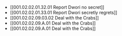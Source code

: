 - [[001.02.02.01.32.01 Report Dwori no secret]]
- [[001.02.02.01.33.01 Report Dwori secretly regrets]]
- [[001.02.02.09.03.02 Deal with the Crabs]]
- [[001.02.02.09.A.01 Deal with the Crabs]]
- [[001.02.02.09.A.01 Deal with the Crabs]]